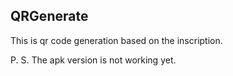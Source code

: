 ## QRGenerate

This is qr code generation based on the inscription.

P. S. The apk version is not working yet.
